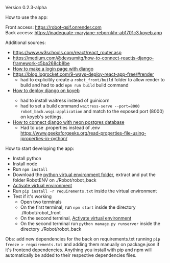 Version 0.2.3-alpha

How to use the app:

Front access: https://robot-qsif.onrender.com
<br>
Back access: https://inadequate-maryjane-rebornkhr-ab1701c3.koyeb.app

Additional sources:

 - https://www.w3schools.com/react/react_router.asp
 - https://medium.com/@devsumitg/how-to-connect-reactjs-django-framework-c5ba268cb8be
 - <a href="https://www.youtube.com/watch?v=gdhiA6wObw0&ab_channel=pythonando">How to make a login page with django<a/>
 - https://blog.logrocket.com/9-ways-deploy-react-app-free/#render
   - had to explicitily create a `robot_front/build` folder to allow render to build and had to add `npm run build` build command
 - <a href="https://www.koyeb.com/docs/deploy/django">How to deploy django on koyeb<a/>
   - had to install waitress instead of guinicorn
   - had to set a build command `waitress-serve --port=8000 robot_back.wsgi:application` and match to the exposed port (8000) on koyeb's settings.
 - <a href="https://neon.tech/docs/guides/django-migrations">How to connect django with neon postgres database</a>
   - Had to use .properties instead of .env https://www.geeksforgeeks.org/read-properties-file-using-jproperties-in-python/

How to start developing the app:

 - Install python
 - Install node
 - Run `npm install`
 - Download the <a href="https://www.mediafire.com/file/occrsh10c133ny1/RobotENV.zip/file">python virtual environment folder</a>, extract and put the folder RobotENV on ./Robot/robot_back
 - <a href="https://www.freecodecamp.org/news/how-to-setup-virtual-environments-in-python/">Activate virtual environment</a>
 - Run `pip install -r requirements.txt` inside the virtual environment
 - Test if it's working
   - Open two terminals
   - On the first terminal, run `npm start` inside the directory ./Robot/robot_front
   - On the second terminal, <a href="https://www.freecodecamp.org/news/how-to-setup-virtual-environments-in-python/">Activate virtual environment</a>
   - On the second terminal run `python manage.py runserver` inside the directory ./Robot/robot_back
  
Obs: add new dependencies for the back on requirements.txt running `pip freeze > requirements.txt` and adding them manually on package.json if it's frontend dependencies. Anything you install with pip and npm will automatically be added to their respective dependencies files.
